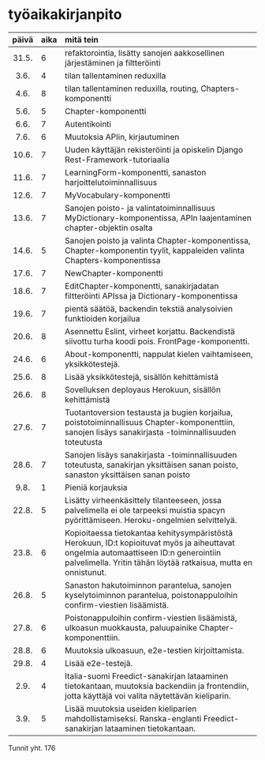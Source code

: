 # työaikakirjanpito

| päivä | aika | mitä tein  |
| :----:|:-----| :-----|
| 31.5. | 6    | refaktorointia, lisätty sanojen aakkosellinen järjestäminen ja filtteröinti |
| 3.6.  | 4    | tilan tallentaminen reduxilla |
| 4.6.  | 8    | tilan tallentaminen reduxilla, routing, Chapters-komponentti |
| 5.6.  | 5    | Chapter-komponentti |
| 6.6.  | 7    | Autentikointi |
| 7.6.  | 6    | Muutoksia APIin, kirjautuminen |
| 10.6. | 7    | Uuden käyttäjän rekisteröinti ja opiskelin Django Rest-Framework-tutoriaalia |
| 11.6. | 7    | LearningForm-komponentti, sanaston harjoittelutoiminnallisuus |
| 12.6. | 7    | MyVocabulary-komponentti |
| 13.6. | 7    | Sanojen poisto- ja valintatoiminnallisuus MyDictionary-komponentissa, APIn laajentaminen chapter-objektin osalta |
| 14.6. | 5    | Sanojen poisto ja valinta Chapter-komponentissa, Chapter-komponentin tyylit, kappaleiden valinta Chapters-komponentissa |
| 17.6. | 7    | NewChapter-komponentti |
| 18.6. | 7    | EditChapter-komponentti, sanakirjadatan filtteröinti APIssa ja Dictionary-komponentissa |
| 19.6. | 7    | pientä säätöä, backendin tekstiä analysoivien funktioiden korjailua |
| 20.6. | 8    | Asennettu Eslint, virheet korjattu. Backendistä siivottu turha koodi pois. FrontPage-komponentti. |
| 24.6. | 6    | About-komponentti, nappulat kielen vaihtamiseen, yksikkötestejä. |
| 25.6. | 8    | Lisää yksikkötestejä, sisällön kehittämistä |
| 26.6. | 8    | Sovelluksen deployaus Herokuun, sisällön kehittämistä |
| 27.6. | 7    | Tuotantoversion testausta ja bugien korjailua, poistotoiminnallisuus Chapter-komponenttiin, sanojen lisäys sanakirjasta -toiminnallisuuden toteutusta |
| 28.6. | 7    | Sanojen lisäys sanakirjasta -toiminnallisuuden toteutusta, sanakirjan yksittäisen sanan poisto, sanaston yksittäisen sanan poisto |
| 9.8.  | 1    | Pieniä korjauksia |
| 22.8. | 5    | Lisätty virheenkäsittely tilanteeseen, jossa palvelimella ei ole tarpeeksi muistia spacyn pyörittämiseen. Heroku-ongelmien selvittelyä. |
| 23.8. | 6    | Kopioitaessa tietokantaa kehitysympäristöstä Herokuun, ID:t kopioituvat myös ja aiheuttavat ongelmia automaattiseen ID:n generointiin palvelimella. Yritin tähän löytää ratkaisua, mutta en onnistunut. |
| 26.8. | 5    | Sanaston hakutoiminnon parantelua, sanojen kyselytoiminnon parantelua, poistonappuloihin confirm-viestien lisäämistä. |
| 27.8. | 6    | Poistonappuloihin confirm-viestien lisäämistä, ulkoasun muokkausta, paluupainike Chapter-komponenttiin. |
| 28.8. | 6    | Muutoksia ulkoasuun, e2e-testien kirjoittamista. |
| 29.8. | 4    | Lisää e2e-testejä. |
| 2.9.  | 4    | Italia-suomi Freedict-sanakirjan lataaminen tietokantaan, muutoksia backendiin ja frontendiin, jotta käyttäjä voi valita näytettävän kieliparin. | 
| 3.9.  | 5    | Lisää muutoksia useiden kieliparien mahdollistamiseksi. Ranska-englanti Freedict-sanakirjan lataaminen tietokantaan. |

Tunnit yht. 176